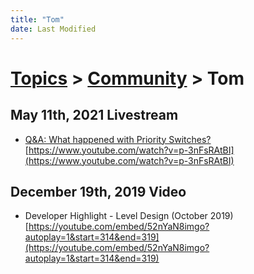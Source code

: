 ```yaml
---
title: "Tom"
date: Last Modified
---
```

# [Topics](../../topics.md) > [Community](../../topics/community.md) > Tom

## May 11th, 2021 Livestream
* [Q&A: What happened with Priority Switches?](../../transcriptions/yt-p-3nFsRAtBI.md) [https://www.youtube.com/watch?v=p-3nFsRAtBI](https://www.youtube.com/watch?v=p-3nFsRAtBI)

## December 19th, 2019 Video
* Developer Highlight - Level Design (October 2019) [https://youtube.com/embed/52nYaN8imgo?autoplay=1&start=314&end=319](https://youtube.com/embed/52nYaN8imgo?autoplay=1&start=314&end=319)

